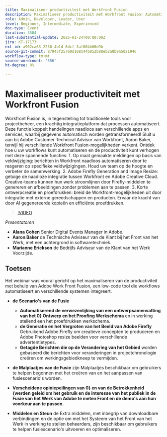```yaml
---
title: Maximaliseer productiviteit met Workfront Fusion
description: Maximaliseer productiviteit met Workfront Fusion! Automatiseer workflows, integreer systemen en verbeter de samenwerking met meldingen op maat, vergroot of verklein afbeeldingen en nog veel meer.
role: Admin, Developer, Leader, User
level: Beginner, Intermediate, Experienced
doc-type: Event
duration: 3504
last-substantial-update: 2025-01-24T00:00:00Z
jira: KT-17173
exl-id: a902ca63-2230-4b1d-8dcf-3af004b66d9b
source-git-commit: 87945f25760d168144b852b88eb2a0b9a5021946
workflow-type: tm+mt
source-wordcount: '356'
ht-degree: 0%

---
```


# Maximaliseer productiviteit met Workfront Fusion

Workfront Fusion is, in tegenstelling tot traditionele tools voor projectbeheer, een krachtig integratieplatform dat processen automatiseert. Deze functie koppelt handelingen naadloos aan verschillende apps en services, waarbij gegevens automatisch worden getransformeerd! Sluit u aan bij Adobe Customer Technical Advisor van Workfront, Aaron Baker, terwijl hij verschillende Workfront Fusion-mogelijkheden verkent. Ontdek hoe u uw workflows kunt automatiseren en de productiviteit kunt verhogen met deze spannende functies: 1. Op maat gemaakte meldingen op basis van veldwijziging: berichten in Workfront naadloos automatiseren door te reageren op specifieke veldwijzigingen. Houd uw team op de hoogte en verbeter de samenwerking. 2. Adobe Firefly Generation and Image Resize: getuige de naadloze integratie tussen Workfront en Adobe Creative Cloud. Creative-teams kunnen hun werk stroomlijnen door Firefly-middelen te genereren en afbeeldingen zonder problemen aan te passen. 3. Korte ontwerpcreatie en proefdrukken: breid de Workfront-mogelijkheden uit door integratie met externe gereedschappen en producten. Ervaar de kracht van door AI gegenereerde kopieën en efficiënte proefdrukken.

>[!VIDEO](https://video.tv.adobe.com/v/3443029/?learn=on&enablevpops)


*Presentatoren*

* **Alana Cohen** Senior Digital Events Manager in Adobe.
* **Aaron Baker** de Technische Adviseur van de Klant bij het Front van het Werk, met een achtergrond in softwaretechniek.
* **Marianne Erickson** de Bedrijfs Adviseur van de Klant van het Werk Voorzijde.

## Toetsen

Het webinar was vooral gericht op het maximaliseren van de productiviteit met behulp van Adobe Work Front Fusion, een low-code tool die workflows automatiseert en verschillende systemen integreert.

* **de Scenario&#39;s van de Fusie**

   * **Automatiserend de verwezenlijking van een ontwerpsamenvatting van het 0&rbrace; Ontwerp en het Proofing Werkschema** en in werking stellend een het proefdrukken werkschema.
   * **de Generatie en het Vergroten van het Beeld van Adobe Firefly** Gebruikend Adobe Firefly om creatieve concepten te produceren en Adobe Photoshop resize beelden voor verschillende advertentietypes.
   * **Getagde Berichten die op de Verandering van het Gebied** worden gebaseerd die berichten voor veranderingen in projectchronologie creëren om werkingsgebiedkneep te vermijden.

* **de Malplaatjes van de Fusie** zijn Malplaatjes beschikbaar om gebruikers te helpen begonnen met het creëren van en het aanpassen van fusiescenario&#39;s worden.

* **Verscheidene opiniepeilingen van 0&rbrace; en van de Betrokkenheid &lbrace;werden geleid om het gebruik en de interesse van het publiek in de Fusie van het Werk van Adobe te meten Front en de demo&#39;s aan hun voorkeur aan te passen.**

* **Middelen en Steun** de Extra middelen, met inbegrip van downloadbare verbindingen en de optie om met het Systeem van het Front van het Werk in werking te stellen beheerders, zijn beschikbaar om gebruikers te helpen fusiescenario&#39;s uitvoeren en optimaliseren.
